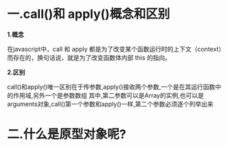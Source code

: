 # 一.call()和 apply()概念和区别
**1.概念**

在javascript中，call 和 apply 都是为了改变某个函数运行时的上下文（context）而存在的，换句话说，就是为了改变函数体内部 this 的指向。

**2.区别**

call()和apply()唯一区别在于传参数,apply()接收两个参数,一个是在其运行函数中的作用域,另外一个是参数数组
其中,第二参数可以是Array的实例,也可以是arguments对象,call()第一个参数和apply()一样,第二个参数必须逐个列举出来



# 二.什么是原型对象呢?


